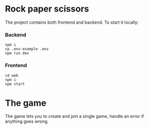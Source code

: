 # Rock paper scissors

The project contains both frontend and backend.
To start it locally:

### Backend

```
npm i
cp .env-example .env
npm run dev
```

### Frontend

```
cd web
npm i
npm start
```

# The game
The game lets you to create and join a single game, handle an error if anything goes wrong.
